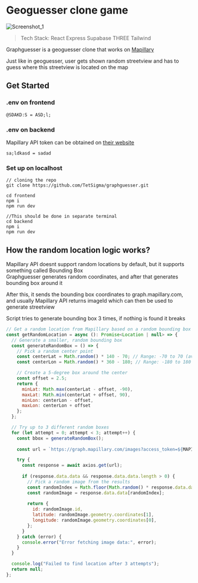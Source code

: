 # Geoguesser clone game
![Screenshot_1](https://github.com/user-attachments/assets/0a001d9d-7360-4a1f-9d3a-c06347513e7e)


> Tech Stack: React Express Supabase THREE Tailwind

Graphguesser is a geoguesser clone that works on [Mapillary](https://www.mapillary.com) 

Just like in geoguesser, user gets shown random streetview and has to guess where this streetview is located on the map

## Get Started 

### .env on frontend 
```
@SDAKD:S = ASD;l;
```
### .env on backend
Mapillary API token can be obtained on [their website](https://www.mapillary.com/developer/api-documentation)

```
sa;ldkasd = sadad
```

### Set up on localhost

```
// cloning the repo
git clone https://github.com/TetSigma/graphguesser.git

cd frontend
npm i
npm run dev

//This should be done in separate terminal
cd backend
npm i
npm run dev
```

## How the random location logic works?

Mapillary API doesnt support random locations by default, but it supports something called Bounding Box  
Graphguesser generates random coordinates, and after that generates bounding box around it  

After this, it sends the bounding box coordinates to graph.mapillary.com, and usually Mapillary API returns imageId which can then be used to generate streetview  

Script tries to generate bounding box 3 times, if nothing is found it breaks  

```js
// Get a random location from Mapillary based on a random bounding box
const getRandomLocation = async (): Promise<Location | null> => {
  // Generate a smaller, random bounding box
  const generateRandomBox = () => {
    // Pick a random center point
    const centerLat = Math.random() * 140 - 70; // Range: -70 to 70 (avoiding extreme poles)
    const centerLon = Math.random() * 360 - 180; // Range: -180 to 180

    // Create a 5-degree box around the center
    const offset = 2.5;
    return {
      minLat: Math.max(centerLat - offset, -90),
      maxLat: Math.min(centerLat + offset, 90),
      minLon: centerLon - offset,
      maxLon: centerLon + offset
    };
  };

  // Try up to 3 different random boxes
  for (let attempt = 0; attempt < 3; attempt++) {
    const bbox = generateRandomBox();
    
    const url = `https://graph.mapillary.com/images?access_token=${MAPILLARY_ACCESS_TOKEN}&bbox=${bbox.minLon},${bbox.minLat},${bbox.maxLon},${bbox.maxLat}&limit=100`;

    try {
      const response = await axios.get(url);
      
      if (response.data.data && response.data.data.length > 0) {
        // Pick a random image from the results
        const randomIndex = Math.floor(Math.random() * response.data.data.length);
        const randomImage = response.data.data[randomIndex];
        
        return {
          id: randomImage.id,
          latitude: randomImage.geometry.coordinates[1],
          longitude: randomImage.geometry.coordinates[0],
        };
      }
    } catch (error) {
      console.error("Error fetching image data:", error);
    }
  }

  console.log("Failed to find location after 3 attempts");
  return null;
};
```








